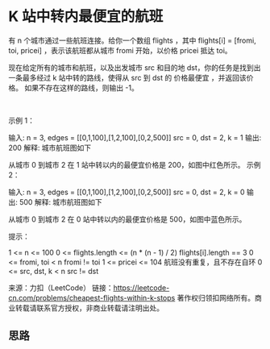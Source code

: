 # K 站中转内最便宜的航班

有 n 个城市通过一些航班连接。给你一个数组 flights ，其中 flights[i] = [fromi, toi, pricei] ，表示该航班都从城市 fromi 开始，以价格 pricei 抵达 toi。

现在给定所有的城市和航班，以及出发城市 src 和目的地 dst，你的任务是找到出一条最多经过 k 站中转的路线，使得从 src 到 dst 的 价格最便宜 ，并返回该价格。 如果不存在这样的路线，则输出 -1。

 

示例 1：

输入: 
n = 3, edges = [[0,1,100],[1,2,100],[0,2,500]]
src = 0, dst = 2, k = 1
输出: 200
解释: 
城市航班图如下


从城市 0 到城市 2 在 1 站中转以内的最便宜价格是 200，如图中红色所示。
示例 2：

输入: 
n = 3, edges = [[0,1,100],[1,2,100],[0,2,500]]
src = 0, dst = 2, k = 0
输出: 500
解释: 
城市航班图如下


从城市 0 到城市 2 在 0 站中转以内的最便宜价格是 500，如图中蓝色所示。
 

提示：

1 <= n <= 100
0 <= flights.length <= (n * (n - 1) / 2)
flights[i].length == 3
0 <= fromi, toi < n
fromi != toi
1 <= pricei <= 104
航班没有重复，且不存在自环
0 <= src, dst, k < n
src != dst

来源：力扣（LeetCode）
链接：https://leetcode-cn.com/problems/cheapest-flights-within-k-stops
著作权归领扣网络所有。商业转载请联系官方授权，非商业转载请注明出处。

## 思路


